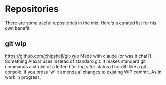 # Repositories

There are some useful repositories in the mix. Here's a curated list for his own benefit.

## git wip
https://github.com/chipshell/git-wip
Made with claude (or was it chat?). Something Alexar uses instead of standard git.
It makes standard git commands a stroke of a letter:
l for log
s for status
d for diff
like a git console. if you press 'w' it amends al changes to existing WIP commit. As in work in progress.

